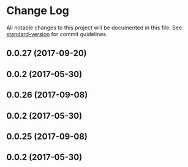 # Change Log

All notable changes to this project will be documented in this file.
See [standard-version](https://github.com/conventional-changelog/standard-version) for commit guidelines.

<a name="0.0.27"></a>
## 0.0.27 (2017-09-20)



<a name="0.0.2"></a>
## 0.0.2 (2017-05-30)




<a name="0.0.26"></a>
## 0.0.26 (2017-09-08)



<a name="0.0.2"></a>
## 0.0.2 (2017-05-30)




<a name="0.0.25"></a>
## 0.0.25 (2017-09-08)



<a name="0.0.2"></a>
## 0.0.2 (2017-05-30)

